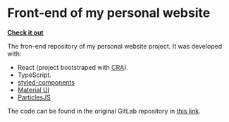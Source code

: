 # Front-end of my personal website

**[Check it out](https://front-end-walterdl.vercel.app/)**

The fron-end repository of my personal website project. It was developed with:

- React (project bootstraped with [CRA](https://create-react-app.dev/)).
- TypeScript.
- [styled-components](https://www.styled-components.com/)
- [Material UI](https://material-ui.com/)
- [ParticlesJS](https://vincentgarreau.com/particles.js/)

The code can be found in the original GitLab repository in [this link](https://gitlab.com/walterdevia-personal-website/front-end).
